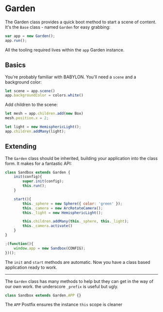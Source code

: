 # Garden

The Garden class provides a quick boot method to start a scene of content. It's the `Base` class - named `Garden` for easy grabbing:

```js
var app = new Garden();
app.run();
```

All the tooling required lives within the `app` Garden instance.

## Basics

You're probably familiar with BABYLON. You'll need a `scene` and a background color:

```js
let scene = app.scene()
app.backgroundColor = colors.white()
```

Add children to the scene:

```js
let mesh = app.children.add(new Box)
mesh.position.x = 2;

let light = new HemisphericLight();
app.children.addMany(light);
```

## Extending

The `Garden` class should be inherited, building your application into the class form. It makes for a fantastic API:

```js
class Sandbox extends Garden {
    init(config){
        super.init(config);
        this.run();
    }

    start(){
        this._sphere = new Sphere({ color: 'green' });
        this._camera = new ArcRotateCamera();
        this._light = new HemisphericLight();

        this.children.addMany(this._sphere, this._light);
        this._camera.activate()
    }
}

;(function(){
    window.app = new Sandbox(CONFIG);
})();
```

The `init` and `start` methods are automatic. Now you have a class based application ready to work.

---

The `Garden` class has many methods to help but they can get in the way of our own work. the underscore `_prefix` is useful but ugly.

```js
class Sandbox extends Garden.APP {}
```

The `APP` Postfix ensures the instance `this` scope is cleaner

